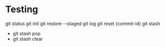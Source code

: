 # Testing
git status
git init 
git restore --staged 
git log 
git reset {commit-id} 
git stash 
 - git stash pop 
 - git stash clear 
